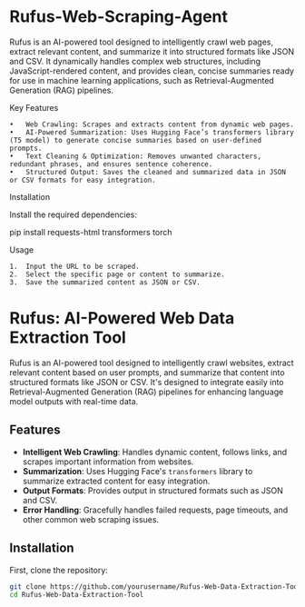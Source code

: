 # Rufus-Web-Scraping-Agent

Rufus is an AI-powered tool designed to intelligently crawl web pages, extract relevant content, and summarize it into structured formats like JSON and CSV. It dynamically handles complex web structures, including JavaScript-rendered content, and provides clean, concise summaries ready for use in machine learning applications, such as Retrieval-Augmented Generation (RAG) pipelines.

Key Features

	•	Web Crawling: Scrapes and extracts content from dynamic web pages.
	•	AI-Powered Summarization: Uses Hugging Face’s transformers library (T5 model) to generate concise summaries based on user-defined prompts.
	•	Text Cleaning & Optimization: Removes unwanted characters, redundant phrases, and ensures sentence coherence.
	•	Structured Output: Saves the cleaned and summarized data in JSON or CSV formats for easy integration.

Installation

Install the required dependencies:

pip install requests-html transformers torch

Usage

	1.	Input the URL to be scraped.
	2.	Select the specific page or content to summarize.
	3.	Save the summarized content as JSON or CSV.

# Rufus: AI-Powered Web Data Extraction Tool

Rufus is an AI-powered tool designed to intelligently crawl websites, extract relevant content based on user prompts, and summarize that content into structured formats like JSON or CSV. It's designed to integrate easily into Retrieval-Augmented Generation (RAG) pipelines for enhancing language model outputs with real-time data.

## Features
- **Intelligent Web Crawling**: Handles dynamic content, follows links, and scrapes important information from websites.
- **Summarization**: Uses Hugging Face's `transformers` library to summarize extracted content for easy integration.
- **Output Formats**: Provides output in structured formats such as JSON and CSV.
- **Error Handling**: Gracefully handles failed requests, page timeouts, and other common web scraping issues.

## Installation

First, clone the repository:

```bash
git clone https://github.com/yourusername/Rufus-Web-Data-Extraction-Tool.git
cd Rufus-Web-Data-Extraction-Tool
